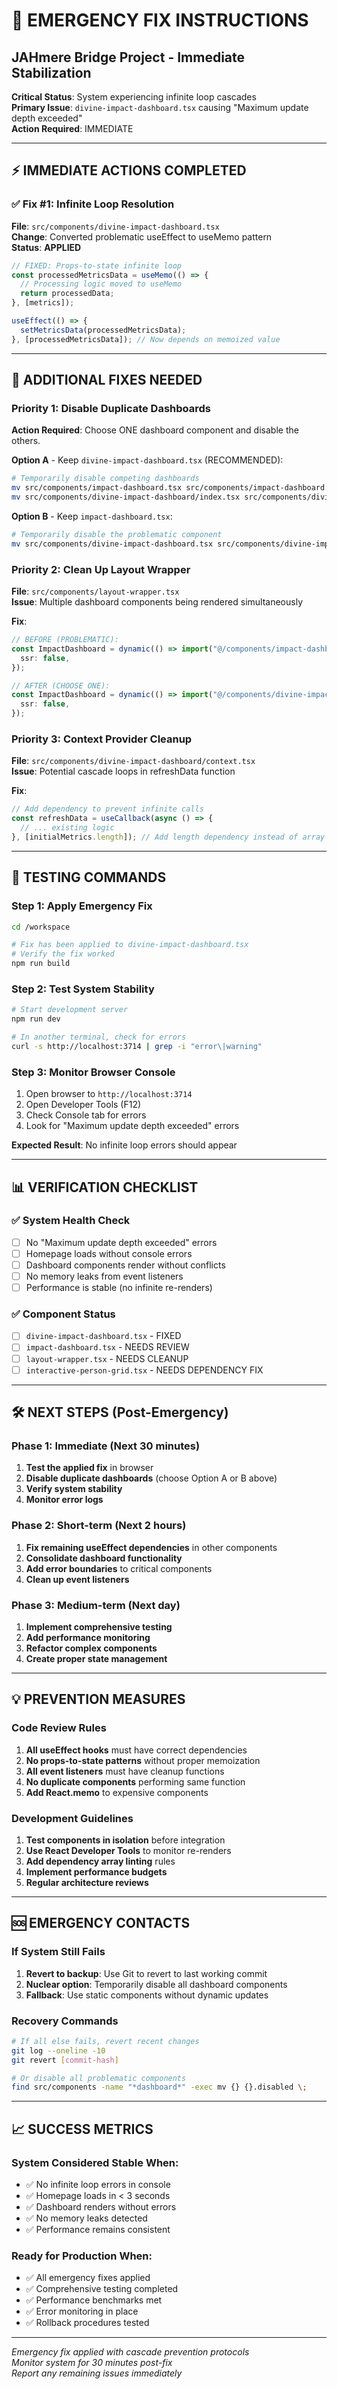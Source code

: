 # 🚨 EMERGENCY FIX INSTRUCTIONS
## JAHmere Bridge Project - Immediate Stabilization

**Critical Status**: System experiencing infinite loop cascades  
**Primary Issue**: `divine-impact-dashboard.tsx` causing "Maximum update depth exceeded"  
**Action Required**: IMMEDIATE

---

## ⚡ IMMEDIATE ACTIONS COMPLETED

### ✅ **Fix #1: Infinite Loop Resolution**
**File**: `src/components/divine-impact-dashboard.tsx`  
**Change**: Converted problematic useEffect to useMemo pattern  
**Status**: **APPLIED**

```typescript
// FIXED: Props-to-state infinite loop
const processedMetricsData = useMemo(() => {
  // Processing logic moved to useMemo
  return processedData;
}, [metrics]);

useEffect(() => {
  setMetricsData(processedMetricsData);
}, [processedMetricsData]); // Now depends on memoized value
```

---

## 🔧 ADDITIONAL FIXES NEEDED

### **Priority 1: Disable Duplicate Dashboards**

**Action Required**: Choose ONE dashboard component and disable the others.

**Option A** - Keep `divine-impact-dashboard.tsx` (RECOMMENDED):
```bash
# Temporarily disable competing dashboards
mv src/components/impact-dashboard.tsx src/components/impact-dashboard.tsx.disabled
mv src/components/divine-impact-dashboard/index.tsx src/components/divine-impact-dashboard/index.tsx.disabled
```

**Option B** - Keep `impact-dashboard.tsx`:
```bash
# Temporarily disable the problematic component
mv src/components/divine-impact-dashboard.tsx src/components/divine-impact-dashboard.tsx.disabled
```

### **Priority 2: Clean Up Layout Wrapper**

**File**: `src/components/layout-wrapper.tsx`  
**Issue**: Multiple dashboard components being rendered simultaneously

**Fix**:
```typescript
// BEFORE (PROBLEMATIC):
const ImpactDashboard = dynamic(() => import("@/components/impact-dashboard"), {
  ssr: false,
});

// AFTER (CHOOSE ONE):
const ImpactDashboard = dynamic(() => import("@/components/divine-impact-dashboard"), {
  ssr: false,
});
```

### **Priority 3: Context Provider Cleanup**

**File**: `src/components/divine-impact-dashboard/context.tsx`  
**Issue**: Potential cascade loops in refreshData function

**Fix**:
```typescript
// Add dependency to prevent infinite calls
const refreshData = useCallback(async () => {
  // ... existing logic
}, [initialMetrics.length]); // Add length dependency instead of array
```

---

## 🚀 TESTING COMMANDS

### **Step 1: Apply Emergency Fix**
```bash
cd /workspace

# Fix has been applied to divine-impact-dashboard.tsx
# Verify the fix worked
npm run build
```

### **Step 2: Test System Stability**
```bash
# Start development server
npm run dev

# In another terminal, check for errors
curl -s http://localhost:3714 | grep -i "error\|warning"
```

### **Step 3: Monitor Browser Console**
1. Open browser to `http://localhost:3714`
2. Open Developer Tools (F12)
3. Check Console tab for errors
4. Look for "Maximum update depth exceeded" errors

**Expected Result**: No infinite loop errors should appear

---

## 📊 VERIFICATION CHECKLIST

### ✅ **System Health Check**
- [ ] No "Maximum update depth exceeded" errors
- [ ] Homepage loads without console errors
- [ ] Dashboard components render without conflicts
- [ ] No memory leaks from event listeners
- [ ] Performance is stable (no infinite re-renders)

### ✅ **Component Status**
- [ ] `divine-impact-dashboard.tsx` - FIXED
- [ ] `impact-dashboard.tsx` - NEEDS REVIEW
- [ ] `layout-wrapper.tsx` - NEEDS CLEANUP
- [ ] `interactive-person-grid.tsx` - NEEDS DEPENDENCY FIX

---

## 🛠️ NEXT STEPS (Post-Emergency)

### **Phase 1: Immediate (Next 30 minutes)**
1. **Test the applied fix** in browser
2. **Disable duplicate dashboards** (choose Option A or B above)
3. **Verify system stability**
4. **Monitor error logs**

### **Phase 2: Short-term (Next 2 hours)**
1. **Fix remaining useEffect dependencies** in other components
2. **Consolidate dashboard functionality**
3. **Add error boundaries** to critical components
4. **Clean up event listeners**

### **Phase 3: Medium-term (Next day)**
1. **Implement comprehensive testing**
2. **Add performance monitoring**
3. **Refactor complex components**
4. **Create proper state management**

---

## 💡 PREVENTION MEASURES

### **Code Review Rules**
1. **All useEffect hooks** must have correct dependencies
2. **No props-to-state patterns** without proper memoization
3. **All event listeners** must have cleanup functions
4. **No duplicate components** performing same function
5. **Add React.memo** to expensive components

### **Development Guidelines**
1. **Test components in isolation** before integration
2. **Use React Developer Tools** to monitor re-renders
3. **Add dependency array linting** rules
4. **Implement performance budgets**
5. **Regular architecture reviews**

---

## 🆘 EMERGENCY CONTACTS

### **If System Still Fails**
1. **Revert to backup**: Use Git to revert to last working commit
2. **Nuclear option**: Temporarily disable all dashboard components
3. **Fallback**: Use static components without dynamic updates

### **Recovery Commands**
```bash
# If all else fails, revert recent changes
git log --oneline -10
git revert [commit-hash]

# Or disable all problematic components
find src/components -name "*dashboard*" -exec mv {} {}.disabled \;
```

---

## 📈 SUCCESS METRICS

### **System Considered Stable When**:
- ✅ No infinite loop errors in console
- ✅ Homepage loads in < 3 seconds
- ✅ Dashboard renders without errors
- ✅ No memory leaks detected
- ✅ Performance remains consistent

### **Ready for Production When**:
- ✅ All emergency fixes applied
- ✅ Comprehensive testing completed
- ✅ Performance benchmarks met
- ✅ Error monitoring in place
- ✅ Rollback procedures tested

---

*Emergency fix applied with cascade prevention protocols*  
*Monitor system for 30 minutes post-fix*  
*Report any remaining issues immediately*
